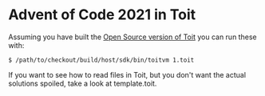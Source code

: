 # Advent of Code 2021 in Toit

Assuming you have built the [Open Source version of Toit](https://github.com/toitlang/toit)
you can run these with:

```
$ /path/to/checkout/build/host/sdk/bin/toitvm 1.toit
```

If you want to see how to read files in Toit, but you don't want
the actual solutions spoiled, take a look at template.toit.

